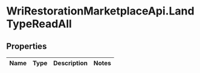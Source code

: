 # WriRestorationMarketplaceApi.LandTypeReadAll

## Properties
Name | Type | Description | Notes
------------ | ------------- | ------------- | -------------


